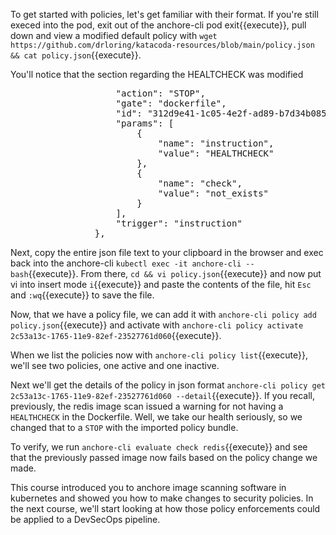 To get started with policies, let's get familiar with their format.  If you're still execed into the pod, exit out of the anchore-cli pod exit{{execute}}, pull down and view a modified default policy with `wget https://github.com/drloring/katacoda-resources/blob/main/policy.json && cat policy.json`{{execute}}.

You'll notice that the section regarding the HEALTCHECK was modified
<pre>
                    "action": "STOP",
                    "gate": "dockerfile",
                    "id": "312d9e41-1c05-4e2f-ad89-b7d34b0855bb",
                    "params": [
                        {
                            "name": "instruction",
                            "value": "HEALTHCHECK"
                        },
                        {
                            "name": "check",
                            "value": "not_exists"
                        }
                    ],
                    "trigger": "instruction"
                },
</pre>

Next, copy the entire json file text to your clipboard in the browser and exec back into the anchore-cli `kubectl exec -it anchore-cli -- bash`{{execute}}.  From there, `cd && vi policy.json`{{execute}} and now put vi into insert mode `i`{{execute}} and paste the contents of the file, hit `Esc` and `:wq`{{execute}} to save the file.

Now, that we have a policy file, we can add it with `anchore-cli policy add policy.json`{{execute}} and activate with `anchore-cli policy activate 2c53a13c-1765-11e9-82ef-23527761d060`{{execute}}.

When we list the policies now with `anchore-cli policy list`{{execute}}, we'll see two policies, one active and one inactive.

Next we'll get the details of the policy in json format `anchore-cli policy get 2c53a13c-1765-11e9-82ef-23527761d060 --detail`{{execute}}.  If you recall, previously, the redis image scan issued a warning for not having a `HEALTHCHECK` in the Dockerfile.  Well, we take our health seriously, so we changed that to a `STOP` with the imported policy bundle.

To verify, we run `anchore-cli evaluate check redis`{{execute}} and see that the previously passed image now fails based on the policy change we made.

This course introduced you to anchore image scanning software in kubernetes and showed you how to make changes to security policies.  In the next course, we'll start looking at how those policy enforcements could be applied to a DevSecOps pipeline.
